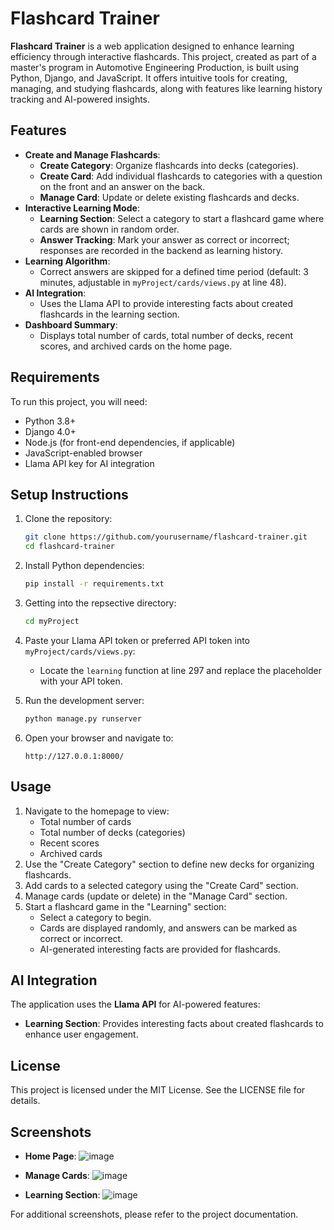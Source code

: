 # Flashcard Trainer

**Flashcard Trainer** is a web application designed to enhance learning efficiency through interactive flashcards. This project, created as part of a master's program in Automotive Engineering Production, is built using Python, Django, and JavaScript. It offers intuitive tools for creating, managing, and studying flashcards, along with features like learning history tracking and AI-powered insights.

## Features

- **Create and Manage Flashcards**:
  - **Create Category**: Organize flashcards into decks (categories).
  - **Create Card**: Add individual flashcards to categories with a question on the front and an answer on the back.
  - **Manage Card**: Update or delete existing flashcards and decks.
- **Interactive Learning Mode**:
  - **Learning Section**: Select a category to start a flashcard game where cards are shown in random order.
  - **Answer Tracking**: Mark your answer as correct or incorrect; responses are recorded in the backend as learning history.
- **Learning Algorithm**:
  - Correct answers are skipped for a defined time period (default: 3 minutes, adjustable in `myProject/cards/views.py` at line 48).
- **AI Integration**:
  - Uses the Llama API to provide interesting facts about created flashcards in the learning section.
- **Dashboard Summary**:
  - Displays total number of cards, total number of decks, recent scores, and archived cards on the home page.

## Requirements

To run this project, you will need:

- Python 3.8+
- Django 4.0+
- Node.js (for front-end dependencies, if applicable)
- JavaScript-enabled browser
- Llama API key for AI integration

## Setup Instructions

1. Clone the repository:
   ```bash
   git clone https://github.com/yourusername/flashcard-trainer.git
   cd flashcard-trainer
   ```

2. Install Python dependencies:
   ```bash
   pip install -r requirements.txt
   ```

3. Getting into the repsective directory:
   ```bash
   cd myProject
   ```

4. Paste your Llama API token or preferred API token into `myProject/cards/views.py`:
   - Locate the `learning` function at line 297 and replace the placeholder with your API token.

5. Run the development server:
   ```bash
   python manage.py runserver
   ```

6. Open your browser and navigate to:
   ```
   http://127.0.0.1:8000/
   ```

## Usage

1. Navigate to the homepage to view:
   - Total number of cards
   - Total number of decks (categories)
   - Recent scores
   - Archived cards
2. Use the "Create Category" section to define new decks for organizing flashcards.
3. Add cards to a selected category using the "Create Card" section.
4. Manage cards (update or delete) in the "Manage Card" section.
5. Start a flashcard game in the "Learning" section:
   - Select a category to begin.
   - Cards are displayed randomly, and answers can be marked as correct or incorrect.
   - AI-generated interesting facts are provided for flashcards.

## AI Integration

The application uses the **Llama API** for AI-powered features:
- **Learning Section**: Provides interesting facts about created flashcards to enhance user engagement.


## License

This project is licensed under the MIT License. See the LICENSE file for details.

## Screenshots

- **Home Page**:
  ![image](https://github.com/user-attachments/assets/7061ad05-4ebf-4956-9710-6dd64842a3ac)
  
- **Manage Cards**:
  ![image](https://github.com/user-attachments/assets/e43e8354-804e-4ae2-9549-e1fde6da42c7)

- **Learning Section**:
  ![image](https://github.com/user-attachments/assets/d46a6e74-1372-491d-a3ae-5d1f090d4d41)



For additional screenshots, please refer to the project documentation.
